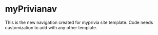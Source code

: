 # myPrivianav

This is the new navigation created for myprivia site template.
Code needs customization to add with any other template.
